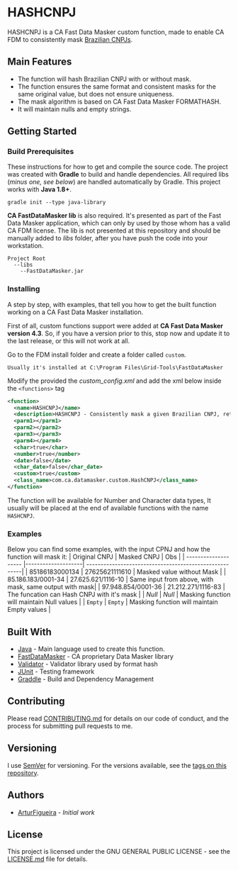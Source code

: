 # HASHCNPJ

HASHCNPJ is a CA Fast Data Masker custom function, made to enable CA FDM to consistently mask [Brazilian CNPJs](https://en.wikipedia.org/wiki/CNPJ).

## Main Features

* The function will hash Brazilian CNPJ with or without mask.
* The function ensures the same format and consistent masks for the same original value, but does not ensure uniqueness.
* The mask algorithm is based on CA Fast Data Masker FORMATHASH.
* It will maintain nulls and empty strings.

## Getting Started

### Build Prerequisites

These instructions for how to get and compile the source code. The project was created with **Gradle** to build and handle dependencies. All required libs (*minus one, see below*) are handled automatically by Gradle. This project works with **Java 1.8+**.

```
gradle init --type java-library
```

**CA FastDataMasker lib** is also required. It's presented as part of the Fast Data Masker application, which can only by used by those whom has a valid CA FDM license. The lib is not presented at this repository and should be manually added to *libs* folder, after you have push the code into your workstation.

```
Project Root
  --libs
    --FastDataMasker.jar
```

### Installing

A step by step, with examples, that tell you how to get the built function working on a CA Fast Data Masker installation.

First of all, custom functions support were added at **CA Fast Data Masker version 4.3**. So, if you have a version prior to this, stop now and update it to the last release, or this will not work at all.

Go to the FDM install folder and create a folder called `custom`.
```
Usually it's installed at C:\Program Files\Grid-Tools\FastDataMasker
```

Modify the provided the *custom_config.xml* and add the xml below inside the `<functions>` tag

```xml
<function>
  <name>HASHCNPJ</name>
  <description>HASHCNPJ - Consistently mask a given Brazilian CNPJ, retaining the original format of the number</description>
  <parm1></parm1>
  <parm2></parm2>
  <parm3></parm3>
  <parm4></parm4>
  <char>true</char>
  <number>true</number>
  <date>false</date>
  <char_date>false</char_date>
  <custom>true</custom>
  <class_name>com.ca.datamasker.custom.HashCNPJ</class_name>
</function>
```

The function will be available for Number and Character data types, It usually will be placed at the end of available functions with the name `HASHCNPJ`.


### Examples

Below you can find some examples, with the input CPNJ and how the function will mask it:
| Original CNPJ        | Masked CNPJ        | Obs                                                    |
| -------------------- |--------------------| -------------------------------------------------------|
| 85186183000134       | 27625621111610     | Masked value without Mask                              |
| 85.186.183/0001-34   | 27.625.621/1116-10 | Same input from above, with mask, same output with mask|
| 97.948.854/0001-36   | 21.212.271/1116-83 | The funcation can Hash CNPJ with it's mask             |
| *Null*               | *Null*             | Masking function will maintain Null values             |
| `Empty`              | `Empty`            | Masking function will maintain Empty values            |


## Built With

* [Java](https://www.oracle.com/technetwork/java/index.html) - Main language used to create this function.
* [FastDataMasker](https://docops.ca.com/ca-test-data-manager) - CA proprietary Data Masker library
* [Validator](https://commons.apache.org/proper/commons-validator/) - Validator library used by format hash
* [JUnit](https://junit.org/junit4/) - Testing framework
* [Graddle](https://gradle.org/) - Build and Dependency Management

## Contributing

Please read [CONTRIBUTING.md]([CONTRIBUTING.md]) for details on our code of conduct, and the process for submitting pull requests to me.

## Versioning

I use [SemVer](http://semver.org/) for versioning. For the versions available, see the [tags on this repository](https://github.com/arturfigueira/HASHCNPJ/tags).

## Authors

*  [ArturFigueira](https://github.com/arturfigueira) - *Initial work*

## License

This project is licensed under the GNU GENERAL PUBLIC LICENSE - see the [LICENSE.md](LICENSE.md) file for details.
